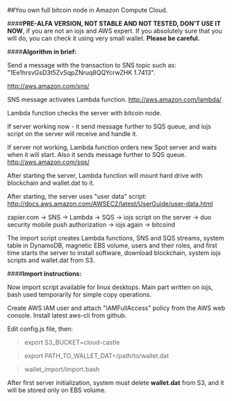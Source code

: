 ##You own full bitcoin node in Amazon Compute Cloud.

####**PRE-ALFA VERSION, NOT STABLE AND NOT TESTED, DON'T USE IT NOW**, if you are not an iojs and AWS expert.
If you absolutely sure that you will do, you can check it using very small wallet.
**Please be careful.**

####**Algorithm in brief:**

Send a message with the transaction to SNS topic such as: "1Ee1hrsvGsD3t5ZvSqpZNruq8QQYcrwZHK 1.7413".

http://aws.amazon.com/sns/

SNS message activates Lambda function. http://aws.amazon.com/lambda/

Lambda function checks the server with bitcoin node.

If server working now - it send message further to SQS queue, and iojs script on the server will receive and handle it.

If server not working, Lambda function orders new Spot server and waits when it will start. Also it sends message further to SQS queue. http://aws.amazon.com/sqs/

After starting the server, Lambda function will mount hard drive with blockchain and wallet.dat to it.

After starting, the server uses "user data" script: http://docs.aws.amazon.com/AWSEC2/latest/UserGuide/user-data.html

zapier.com -> SNS -> Lambda -> SQS -> iojs script on the server -> duo security mobile push authorization -> iojs again -> bitcoind

The import script creates Lambda functions, SNS and SQS streams, system table in DynamoDB, magnetic EBS volume, users and their roles, and first time starts the server to install software, download blockchain, system iojs scripts and wallet.dat from S3.

####**Import instructions:**

Now import script available for linux desktops.
Main part written on iojs, bash used temporarily for simple copy operations.

Create AWS IAM user and attach "IAMFullAccess" policy from the AWS web console.
Install latest aws-cli from github.

Edit config.js file, then:

> export S3_BUCKET=cloud-castle

> export PATH_TO_WALLET_DAT=/path/to/wallet.dat

> wallet_import/import.bash

After first server initialization, system must delete **wallet.dat** from S3, and it will be stored only on EBS volume.
